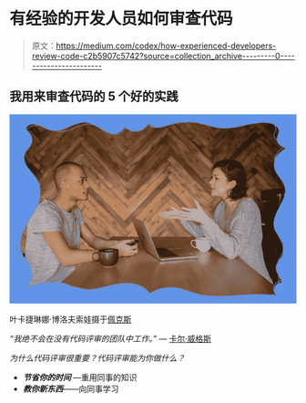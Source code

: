 # 有经验的开发人员如何审查代码

> 原文：<https://medium.com/codex/how-experienced-developers-review-code-c2b5907c5742?source=collection_archive---------0----------------------->

## 我用来审查代码的 5 个好的实践

![](img/212543cd448dbc9d6f7ed18505367a18.png)

叶卡捷琳娜·博洛夫索娃摄于[佩克斯](https://www.pexels.com/photo/young-diverse-colleagues-working-remotely-together-4049960/?utm_content=attributionCopyText&utm_medium=referral&utm_source=pexels)

*“我绝不会在没有代码评审的团队中工作。”* — [卡尔·威格斯](https://www.processimpact.com/articles/humanizing_reviews.pdf)

*为什么代码评审很重要？代码评审能为你做什么？*

*   ***节省你的时间*** —重用同事的知识
*   ***教你新东西***——向同事学习